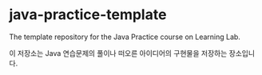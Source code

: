 # java-practice-template
The template repository for the Java Practice course on Learning Lab.

이 저장소는 Java 연습문제의 풀이나 떠오른 아이디어의 구현물을 저장하는 장소입니다.


